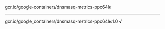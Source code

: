 gcr.io/google-containers/dnsmasq-metrics-ppc64le 

----
gcr.io/google_containers/dnsmasq-metrics-ppc64le:1.0 √

